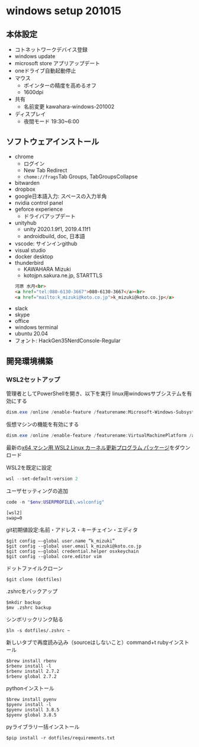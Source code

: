 # windows setup 201015

## 本体設定
* コトネットワークデバイス登録
* windows update
* microsoft store アプリアップデート
* oneドライブ自動起動停止
* マウス
    - ポインターの精度を高めるオフ
    - 1600dpi
* 共有
    - 名前変更 kawahara-windows-201002
* ディスプレイ
    - 夜間モード 19:30~6:00

## ソフトウェアインストール
* chrome
    - ログイン
    - New Tab Redirect
    - `chome://frags`Tab Groups, TabGroupsCollapse
* bitwarden
* dropbox
* google日本語入力: スペースの入力半角
* nvidia control panel
* geforce experience
    - ドライバアップデート
* unityhub
    - unity 2020.1.9f1, 2019.4.11f1
    - androidbuild, doc, 日本語
* vscode: サインインgithub
* visual studio
* docker desktop
* thunderbird
    - KAWAHARA Mizuki
    - kotojpn.sakura.ne.jp, STARTTLS
    ```html
    河原 水月<br>
    <a href="tel:080-6130-3667">080-6130-3667</a><br>
    <a href="mailto:k_mizuki@koto.co.jp">k_mizuki@koto.co.jp</a>
    ```
* slack
* skype
* office
* windows terminal
* ubuntu 20.04
* フォント: HackGen35NerdConsole-Regular

## 開発環境構築

### WSL2セットアップ
管理者としてPowerShellを開き、以下を実行
linux用windowsサブシステムを有効にする
```PowerShell
dism.exe /online /enable-feature /featurename:Microsoft-Windows-Subsystem-Linux /all /norestart
```
仮想マシンの機能を有効にする
```PowerShell
dism.exe /online /enable-feature /featurename:VirtualMachinePlatform /all /norestart
```
最新の<a href="https://wslstorestorage.blob.core.windows.net/wslblob/wsl_update_x64.msi">x64 マシン用 WSL2 Linux カーネル更新プログラム パッケージ</a>をダウンロード

WSL2を既定に設定
```PowerShell
wsl --set-default-version 2
```
ユーザセッティングの追加
```PowerShell
code -n "$env:USERPROFILE\.wslconfig"
```
```.wslconfig
[wsl2]
swap=0
```

git初期値設定:名前・アドレス・キーチェイン・エディタ
```shell
$git config —-global user.name “k_mizuki”
$git config --global user.email k_mizuki@koto.co.jp
$git config —-global credential.helper osxkeychain
$git config --global core.editor vim
```
ドットファイルクローン
```shell
$git clone (dotfiles)
```
.zshrcをバックアップ
```shell
$mkdir backup
$mv .zshrc backup
```
シンボリックリンク貼る
```shell
$ln -s dotfiles/.zshrc ~
```
新しいタブで再度読み込み（sourceはしないこと）command+t
rubyインストール
```shell
$brew install rbenv
$rbenv install -l
$rbenv install 2.7.2
$rbenv global 2.7.2
```
pythonインストール
```shell
$brew install pyenv
$pyenv install -l
$pyenv install 3.8.5
$pyenv global 3.8.5
```
pyライブラリ一括インストール
```shell
$pip install -r dotfiles/requirements.txt
```
